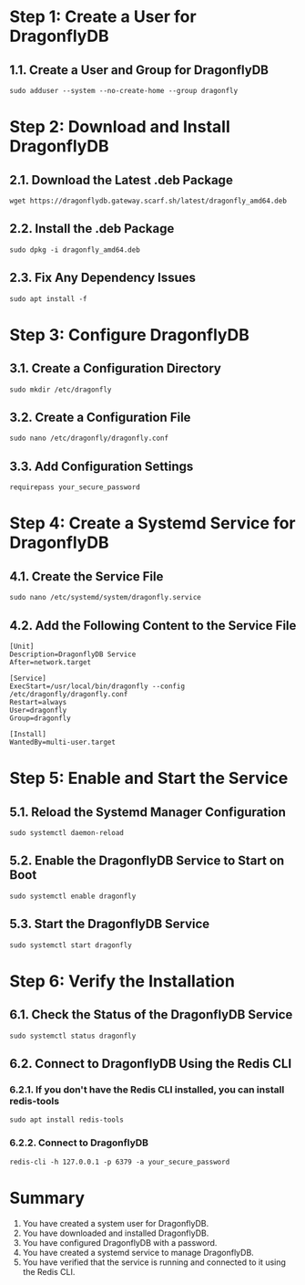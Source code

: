 # Step 1: Create a User for DragonflyDB
## 1.1. Create a User and Group for DragonflyDB
    sudo adduser --system --no-create-home --group dragonfly
# Step 2: Download and Install DragonflyDB
## 2.1. Download the Latest .deb Package
    wget https://dragonflydb.gateway.scarf.sh/latest/dragonfly_amd64.deb
## 2.2. Install the .deb Package
    sudo dpkg -i dragonfly_amd64.deb
## 2.3. Fix Any Dependency Issues
    sudo apt install -f
# Step 3: Configure DragonflyDB
## 3.1. Create a Configuration Directory
    sudo mkdir /etc/dragonfly
## 3.2. Create a Configuration File
    sudo nano /etc/dragonfly/dragonfly.conf
## 3.3. Add Configuration Settings
    requirepass your_secure_password
# Step 4: Create a Systemd Service for DragonflyDB
## 4.1. Create the Service File
    sudo nano /etc/systemd/system/dragonfly.service
## 4.2. Add the Following Content to the Service File
    [Unit]
    Description=DragonflyDB Service
    After=network.target
    
    [Service]
    ExecStart=/usr/local/bin/dragonfly --config /etc/dragonfly/dragonfly.conf
    Restart=always
    User=dragonfly
    Group=dragonfly
    
    [Install]
    WantedBy=multi-user.target
# Step 5: Enable and Start the Service
## 5.1. Reload the Systemd Manager Configuration
    sudo systemctl daemon-reload
## 5.2. Enable the DragonflyDB Service to Start on Boot
    sudo systemctl enable dragonfly
## 5.3. Start the DragonflyDB Service
    sudo systemctl start dragonfly
# Step 6: Verify the Installation
## 6.1. Check the Status of the DragonflyDB Service
    sudo systemctl status dragonfly
## 6.2. Connect to DragonflyDB Using the Redis CLI
### 6.2.1. If you don't have the Redis CLI installed, you can install redis-tools
    sudo apt install redis-tools
### 6.2.2. Connect to DragonflyDB
    redis-cli -h 127.0.0.1 -p 6379 -a your_secure_password
    
# Summary
1. You have created a system user for DragonflyDB.
2. You have downloaded and installed DragonflyDB.
3. You have configured DragonflyDB with a password.
4. You have created a systemd service to manage DragonflyDB.
5. You have verified that the service is running and connected to it using the Redis CLI.
